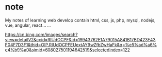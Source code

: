 # note

My notes of learning web develop contain html, css, js, php, mysql, nodejs, vue, angular, react... ...

<https://cn.bing.com/images/search?view=detailV2&ccid=RIUdOCPF&id=19943762E1A79015A841B17BD423F43F04F7D3F1&thid=OIP.RIUdOCPFEUextAY9wZfbZwHaFk&q=%e5%ad%a6%e4%b9%a0&simid=608027501194642519&selectedIndex=122>
